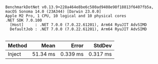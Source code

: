 ```

BenchmarkDotNet v0.13.9+228a464e8be6c580ad9408e98f18813f6407fb5a, macOS Sonoma 14.0 (23A344) [Darwin 23.0.0]
Apple M2 Pro, 1 CPU, 10 logical and 10 physical cores
.NET SDK 7.0.100
  [Host]     : .NET 7.0.0 (7.0.22.61201), Arm64 RyuJIT AdvSIMD
  DefaultJob : .NET 7.0.0 (7.0.22.61201), Arm64 RyuJIT AdvSIMD


```
| Method | Mean     | Error    | StdDev   |
|------- |---------:|---------:|---------:|
| Inject | 51.34 ms | 0.339 ms | 0.317 ms |
